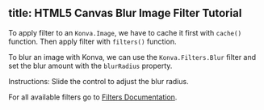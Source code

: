 title: HTML5 Canvas Blur Image Filter Tutorial
---

To apply filter to an `Konva.Image`, we have to cache it first with `cache()`
function. Then apply filter with `filters()` function.

To blur an image with Konva, we can use the `Konva.Filters.Blur` filter
and set the blur amount with the `blurRadius` property.

Instructions: Slide the control to adjust the blur radius.

For all available filters go to [Filters Documentation](/api/Konva.Filters.html).

<!-- {% iframe /downloads/code/filters/Blur.html %} -->

<!-- {% include_code Konva Blur Image Demo filters/Blur.html %} -->
